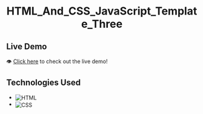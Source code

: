 <h1 align='center'>HTML_And_CSS_JavaScript_Template_Three</h1>


## Live Demo
👁 [Click here](https://albaraaabushammala.github.io/Bootstrap_5_Design) to check out the live demo!

## Technologies Used 
* <img src='imgs/readme-badges/html.svg' alt='HTML' valign='middle'>
* <img src='imgs/readme-badges/css.svg' alt='CSS' valign='middle'> 